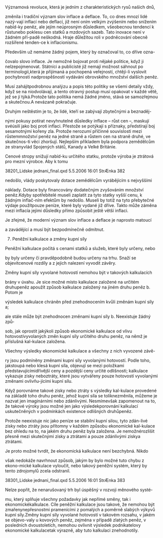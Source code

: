 
Významová revoluce, která je jedním z charakteristických rysů našich dnů,

změnila i tradiční význam slov inflace a deflace. To, co dnes mnozí lidé nazý-vají inflací nebo deflací, již není oním velkým zvýšením nebo snížením nabíd-ky peněz, ale jejím neúprosným důsledkem, všeobecnou tendencí k růstunebo poklesu cen statků a mzdových sazeb. Tato inovace není v žádném pří-padě neškodná. Hraje důležitou roli v podněcování obecně rozšířené tenden-ce k inflacionismu.

Především už nemáme žádný pojem, který by označoval to, co dříve ozna-

čovalo slovo inflace. Je nemožné bojovat proti nějaké politice, když ji nelzepojmenovat. Státníci a publicisté již nemají možnost sáhnout po terminologii,která je přijímaná a pochopená veřejností, chtějí-li vyslovit pochybnosti nadprospěšností vydávání obrovského množství dalších peněz.

Musí zahájitpodrobnou analýzu a popis této politiky se všemi detaily vždy, když se na niodvolávají, a tento otravný postup musí opakovat v každé větě, jež se jí týká.Protože tato politika nemá žádné jméno, stává se samozřejmou a skutečnou.A nevázaně pokračuje.

Druhým neštěstím je to, že lidé, kteří se zabývají zbytečnými a beznaděj-

nými pokusy potírat nevyhnutelné důsledky inflace – růst cen –, maskují svéúsilí jako boj proti inflaci. Přestože se potýkají s příznaky, předstírají boj sesamotnými kořeny zla. Protože nerozumí příčinné souvislosti mezi růstemmnožství peněz na jedné straně a růstem cen na straně druhé, ve skutečnos-ti věci zhoršují. Nejlepším příkladem byla podpora zemědělcům ze stranyvlád Spojených států, Kanady a Velké Británie.

Cenové stropy snižují nabíd-ku určitého statku, protože výroba je ztrátová pro mezní výrobce. Aby k tomu

38201_Lidske jednani_final.qxd 5.5.2006 16:01 StrÆnka 382

nedošlo, vlády poskytovaly dotace zemědělcům vyrábějícím s nejvyššími

náklady. Dotace byly financovány dodatečným zvyšováním množství peněz.Kdyby spotřebitelé museli zaplatit za tyto statky vyšší cenu, k žádným inflač-ním efektům by nedošlo. Museli by totiž na tyto přebytečné výdaje použítpouze peníze, které byly vydané již dříve. Takto může záměna mezi inflacía jejími důsledky přímo způsobit ještě větší inflaci.

Je zřejmé, že moderní význam slov inflace a deflace je naprosto matoucí

a zavádějící a musí být bezpodmínečně odmítnut.

7. Peněžní kalkulace a změny kupní síly

Peněžní kalkulace počítá s cenami statků a služeb, které byly určeny, nebo

by byly určeny či pravděpodobně budou určeny na trhu. Snaží se objevitcenové rozdíly a z jejich nalezení vyvodit závěry.

Změny kupní síly vyvolané hotovostí nemohou být v takových kalkulacích

brány v úvahu. Je sice možné místo kalkulace založené na určitém druhupeněz apoužít způsob kalkulace založený na jiném druhu peněz b. Potom je

výsledek kalkulace chráněn před znehodnocením kvůli změnám kupní síly a;

ale stále může být znehodnocen změnami kupní síly b. Neexistuje žádný způ-

sob, jak oprostit jakýkoli způsob ekonomické kalkulace od vlivu hotovostívyvolaných změn kupní síly určitého druhu peněz, na němž je příslušná kal-kulace založena.

Všechny výsledky ekonomické kalkulace a všechny z nich vyvozené závě-

ry jsou podmíněny změnami kupní síly vyvolanými hotovostí. Podle toho, jakstoupá nebo klesá kupní síla, objevují se mezi položkami představujícímidřívější ceny a pozdější ceny určité odlišnosti; kalkulace vykazuje zisky neboztráty, které jsou vytvářeny pouze hotovostí vyvolanými změnami ovlivňu-jícími kupní sílu.

Když porovnáme takové zisky nebo ztráty s výsledky kal-kulace provedené na základě toho druhu peněz, jehož kupní síla se toliknezměnila, můžeme je nazvat jen imaginárními nebo zdánlivými. Nesmímevšak zapomenout na to, že takové výroky jsou možné jen jako výsledekporovnání kalkulací uskutečněných v podmínkách existence odlišných druhůpeněz.

Protože neexistuje nic jako peníze se stabilní kupní silou, tyto zdán-livé zisky nebo ztráty jsou přítomny v každém způsobu ekonomické kal-kulace bez ohledu na to, na jakém druhu peněz byla založena. Je nemožnérozlišit přesně mezi skutečnými zisky a ztrátami a pouze zdánlivými ziskya ztrátami.

Je proto možné tvrdit, že ekonomická kalkulace není bezchybná. Nikdo

však nedokáže navrhnout způsob, jakým by bylo možné tuto chybu z ekono-mické kalkulace vyloučit, nebo takový peněžní systém, který by tento zdrojomylů zcela odstranil.

38301_Lidske jednani_final.qxd 5.5.2006 16:01 StrÆnka 383

Nelze popřít, že nenarušovaný trh byl úspěšný v rozvoji měnového systé-

mu, který splňuje všechny požadavky jak nepřímé směny, tak i ekonomickékalkulace. Cíle peněžní kalkulace jsou takové, že nemohou být zmařenynepřesnostmi pramenícími z pomalých a poměrně slabých výkyvů kupní síly.Změny kupní síly vyvolané hotovostí v takovém rozsahu, v jakém se objevo-valy u kovových peněz, zejména v případě zlatých peněz, v posledních dvoustoletích, nemohou ovlivnit výsledek podnikatelovy ekonomické kalkulacetak výrazně, aby tuto kalkulaci znehodnotily.
